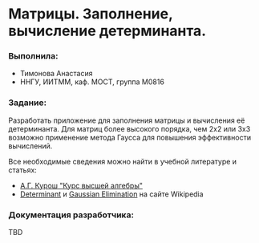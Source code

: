 ﻿# Матрицы. Заполнение, вычисление детерминанта.

### Выполнила:

 - Тимонова Анастасия
 - ННГУ, ИИТММ, каф. МОСТ, группа М0816
  
### Задание:
Разработать приложение для заполнения матрицы и вычисления её детерминанта. Для матриц более высокого порядка, чем 2х2 или 3х3 возможно применение метода Гаусса для повышения эффективности вычислений.

Все необходимые сведения можно найти в учебной литературе и статьях:
 - [А.Г. Курош "Курс высшей алгебры"](vilenin.narod.ru/Mm/Books/65/book65_1.pdf)
 - [Determinant](https://en.wikipedia.org/wiki/Determinant) и [Gaussian Elimination](https://en.wikipedia.org/wiki/Gaussian_elimination) на сайте Wikipedia

### Документация разработчика:

TBD
